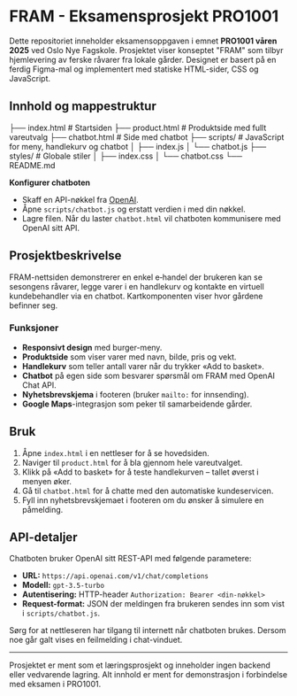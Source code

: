 # FRAM - Eksamensprosjekt PRO1001

Dette repositoriet inneholder eksamensoppgaven i emnet **PRO1001 våren 2025** ved Oslo Nye Fagskole. Prosjektet viser konseptet "FRAM" som tilbyr hjemlevering av ferske råvarer fra lokale gårder. Designet er basert på en ferdig Figma-mal og implementert med statiske HTML-sider, CSS og JavaScript.

## Innhold og mappestruktur

├── index.html        # Startsiden
├── product.html      # Produktside med fullt vareutvalg
├── chatbot.html      # Side med chatbot
├── scripts/          # JavaScript for meny, handlekurv og chatbot
│   ├── index.js
│   └── chatbot.js
├── styles/           # Globale stiler
│   ├── index.css
│   └── chatbot.css
└── README.md



**Konfigurer chatboten**
   - Skaff en API-nøkkel fra [OpenAI](https://platform.openai.com/).
   - Åpne `scripts/chatbot.js` og erstatt verdien i <YOUR-OPENAI-KEY> med din nøkkel.
   - Lagre filen. Når du laster `chatbot.html` vil chatboten kommunisere med OpenAI sitt API.


## Prosjektbeskrivelse

FRAM-nettsiden demonstrerer en enkel e‑handel der brukeren kan se sesongens råvarer, legge varer i en handlekurv og kontakte en virtuell kundebehandler via en chatbot. Kartkomponenten viser hvor gårdene befinner seg.

### Funksjoner

- **Responsivt design** med burger-meny.
- **Produktside** som viser varer med navn, bilde, pris og vekt.
- **Handlekurv** som teller antall varer når du trykker «Add to basket».
- **Chatbot** på egen side som besvarer spørsmål om FRAM med OpenAI Chat API.
- **Nyhetsbrevskjema** i footeren (bruker `mailto:` for innsending).
- **Google Maps**-integrasjon som peker til samarbeidende gårder.

## Bruk

1. Åpne `index.html` i en nettleser for å se hovedsiden.
2. Naviger til `product.html` for å bla gjennom hele vareutvalget.
3. Klikk på «Add to basket» for å teste handlekurven – tallet øverst i menyen øker.
4. Gå til `chatbot.html` for å chatte med den automatiske kundeservicen.
5. Fyll inn nyhetsbrevskjemaet i footeren om du ønsker å simulere en påmelding.

## API-detaljer

Chatboten bruker OpenAI sitt REST-API med følgende parametere:

- **URL:** `https://api.openai.com/v1/chat/completions`
- **Modell:** `gpt-3.5-turbo`
- **Autentisering:** HTTP-header `Authorization: Bearer <din-nøkkel>`
- **Request-format:** JSON der meldingen fra brukeren sendes inn som vist i `scripts/chatbot.js`.

Sørg for at nettleseren har tilgang til internett når chatboten brukes. Dersom noe går galt vises en feilmelding i chat-vinduet.

---

Prosjektet er ment som et læringsprosjekt og inneholder ingen backend eller vedvarende lagring. Alt innhold er ment for demonstrasjon i forbindelse med eksamen i PRO1001.